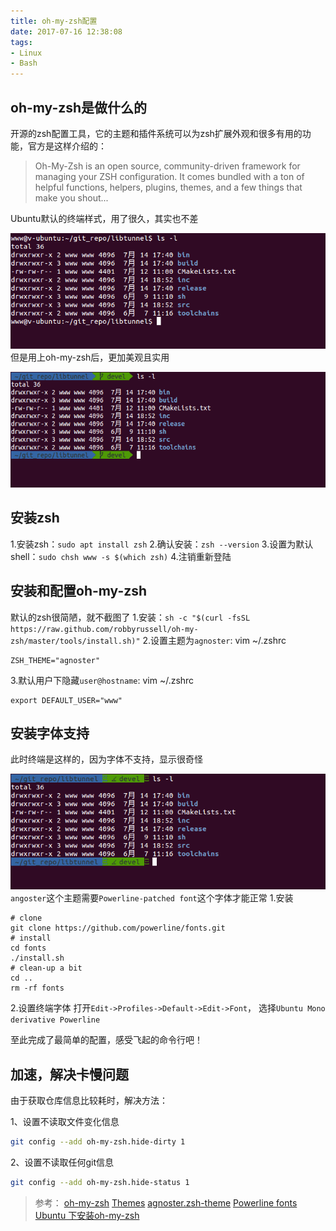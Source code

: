 ```yaml
---
title: oh-my-zsh配置
date: 2017-07-16 12:38:08
tags:
- Linux
- Bash
---
```

## oh-my-zsh是做什么的
开源的zsh配置工具，它的主题和插件系统可以为zsh扩展外观和很多有用的功能，官方是这样介绍的：
> Oh-My-Zsh is an open source, community-driven framework for managing your ZSH configuration. It comes bundled with a ton of helpful functions, helpers, plugins, themes, and a few things that make you shout...

Ubuntu默认的终端样式，用了很久，其实也不差

![默认bash](https://raw.githubusercontent.com/huberyhe/image-bed/bed/markdown/__4d0a62f32693fce8073b7c93e96f2b38.png)
但是用上oh-my-zsh后，更加美观且实用

![使用oh-my-zsh](https://raw.githubusercontent.com/huberyhe/image-bed/bed/markdown/__bf450d643afe100fd78284730e7a9a70.png)

## 安装zsh
1.安装zsh：`sudo apt install zsh`
2.确认安装：`zsh --version`
3.设置为默认shell：`sudo chsh www -s $(which zsh)`
4.注销重新登陆
## 安装和配置oh-my-zsh
默认的zsh很简陋，就不截图了
1.安装：`sh -c "$(curl -fsSL https://raw.github.com/robbyrussell/oh-my-zsh/master/tools/install.sh)"`
2.设置主题为`agnoster`: vim ~/.zshrc
```
ZSH_THEME="agnoster"
```
3.默认用户下隐藏`user@hostname`: vim ~/.zshrc
```
export DEFAULT_USER="www"
```
## 安装字体支持
此时终端是这样的，因为字体不支持，显示很奇怪

![缺少字体](https://raw.githubusercontent.com/huberyhe/image-bed/bed/markdown/__0dd472584cdf1188281f743d2ff14949.png)
`angoster`这个主题需要`Powerline-patched font`这个字体才能正常
1.安装

```
# clone
git clone https://github.com/powerline/fonts.git
# install
cd fonts
./install.sh
# clean-up a bit
cd ..
rm -rf fonts
```
2.设置终端字体
打开`Edit->Profiles->Default->Edit->Font`， 选择`Ubuntu Mono derivative Powerline`

至此完成了最简单的配置，感受飞起的命令行吧！

## 加速，解决卡慢问题

由于获取仓库信息比较耗时，解决方法：

1、设置不读取文件变化信息

```bash
git config --add oh-my-zsh.hide-dirty 1
```

2、设置不读取任何git信息

```bash
git config --add oh-my-zsh.hide-status 1
```



>参考：
>[oh-my-zsh](http://ohmyz.sh/)
>[Themes](https://github.com/robbyrussell/oh-my-zsh/wiki/Themes)
>[agnoster.zsh-theme](https://github.com/agnoster/agnoster-zsh-theme)
>[Powerline fonts](https://github.com/powerline/fonts)
>[Ubuntu 下安装oh-my-zsh](http://www.jianshu.com/p/9a5c4cb0452d)
